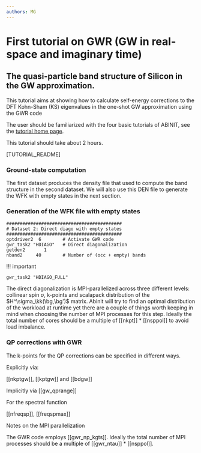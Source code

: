 ```yaml
---
authors: MG
---
```


# First tutorial on GWR (GW in real-space and imaginary time)

## The quasi-particle band structure of Silicon in the GW approximation.

This tutorial aims at showing how to calculate self-energy corrections to the
DFT Kohn-Sham (KS) eigenvalues in the one-shot GW approximation using the GWR code

The user should be familiarized with the four basic tutorials of ABINIT,
see the [tutorial home page](/tutorial).

This tutorial should take about 2 hours.

[TUTORIAL_README]

### Ground-state computation

The first dataset produces the density file that used to compute the band structure in the second dataset.
We will also use this DEN file to generate the WFK with empty states in the next section.

### Generation of the WFK file with empty states

```
###########################################
# Dataset 2: Direct diago with empty states
###########################################
optdriver2  6        # Activate GWR code
gwr_task2 "HDIAGO"   # Direct diagonalization
getden2       1
nband2     40        # Number of (occ + empty) bands
```

!!! important

    gwr_task2 "HDIAGO_FULL"


The direct diagonalization is MPI-parallelized across three different levels:
collinear spin $\sigma$, k-points and scalapack distribution of the $H^\sigma_\kk(\bg,\bg')$ matrix.
Abinit will try to find an optimal distribution of the workload at runtime yet there are a couple
of things worth keeping in mind when choosing the number of MPI processes for this step.
Ideally the total number of cores should be a multiple of [[nkpt]] * [[nsppol]] to avoid load imbalance.

### QP corrections with GWR

The k-points for the QP corrections can be specified in different ways.

Explicitly via:

[[nkptgw]], [[kptgw]] and [[bdgw]]

Implicitly via [[gw_qprange]]

For the spectral function

[[nfreqsp]], [[freqspmax]]

Notes on the MPI parallelization

The GWR code employs [[gwr_np_kgts]].
Ideally the total number of MPI processes should be a multiple of [[gwr_ntau]] * [[nsppol]].

